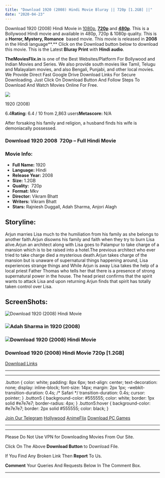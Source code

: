 ```yaml
---
title: "Download 1920 (2008) Hindi Movie Bluray || 720p [1.2GB] ||"
date: "2020-04-23"
---
```


Download 1920 (2008) Hindi Movie in [1080p](https://1moviesflix.com/1080p-movies/), [**720p**](https://1moviesflix.com/720p-movies/) and **[480p](https://1moviesflix.com/480p-movies/)**. This is a Bollywood Hindi movie and available in 480p, 720p & 1080p quality. This is a **Horror, Mystery, Romance**  based movie. This movie is released in **2008** in the Hindi language**.** Click on the Download button below to download this movie. This is the Latest **Bluray Print** with **Hindi audio**.

**TheMoviesFlix.in** is one of the Best Websites/Platform For Bollywood and Indian Movies and Series. We also provide south movies like Tamil, Telugu and Malayalam movies, and also Bengali, Punjabi, and other local movies. We Provide Direct Fast Google Drive Download Links For Secure Downloading. Just Click On Download Button And Follow Steps To Download And Watch Movies Online For Free.

[![](https://m.media-amazon.com/images/M/MV5BNjQ2N2QzYzktZGNjYy00ZTUyLWE2ZjYtMTEzZGY4YzIwNTJlXkEyXkFqcGdeQXVyODE5NzE3OTE@._V1_SX300.jpg)](https://www.imdb.com/title/tt1301698/ "1920")

1920 (2008)

6.4**Rating:** 6.4 / 10 from 2,863 users**Metascore:** N/A

After forsaking his family and religion, a husband finds his wife is demoniacally possessed.

### Download 1920 2008  720p – Full Hindi Movie

### Movie Info:

- **Full Name:** 1920
- **Language:** Hindi
- **Release Year:** 2008
- **Size:** 1.2GB
- **Quality:**  720p
- **Format:** Mkv
- **Director:** Vikram Bhatt
- **Writers:** Vikram Bhatt
- **Stars:** Rajniesh Duggall, Adah Sharma, Anjori Alagh

## Storyline:

Arjun marries Lisa much to the humiliation from his family as she belongs to another faith.Arjun disowns his family and faith when they try to burn Lisa alive.Arjun an architect along with Lisa goes to Palampur to take charge of a mansion which is to be raised into a hotel.The previous architect who ever tried to take charge died a mysterious death.Arjun takes charge of the mansion but is unaware of supernatural things happening around, Lisa experiences strange things and While Arjun is away Lisa takes the help of a local priest Father Thomas who tells her that there is a presence of strong supernatural power in the house. The head priest confirms that the spirit wants to attack Lisa and upon returning Arjun finds that spirit has totally taken control over Lisa.

## ScreenShots:

![Download 1920 (2008) Hindi Movie](https://m.media-amazon.com/images/M/MV5BZTVhMjBlMTQtNDE3My00ZDE1LThhMjAtMDAyM2NkZWQ1YWUxXkEyXkFqcGdeQXVyMjY1MjkzMjE@._V1_QL50_.jpg)

### ![Adah Sharma in 1920 (2008)](https://m.media-amazon.com/images/M/MV5BNjg1ZTAzMzItYWZhMi00M2EzLTk3MzItMDU2NTMzOGRiMzU3XkEyXkFqcGdeQXVyMjY1MjkzMjE@._V1_QL50_.jpg)

### ![Download 1920 (2008) Hindi Movie](https://occ-0-92-1723.1.nflxso.net/dnm/api/v6/E8vDc_W8CLv7-yMQu8KMEC7Rrr8/AAAABeCOZTZVPfiu6HQNygoOkDX0DJOIaJf2dbKjjtlXAhktVXn1tGQqp8FNRcaqxGLAUTlyUik2K7Ouu49wpU87x_SQwbLT.jpg?r=ff3)

### Download 1920 (2008) Hindi Movie 720p \[1.2GB\]

[Download Links](https://1moviesflix.com?a270777880=TllXeCtLUFRVSE5ZQk5ISG5uazFoMmlvL2tMZ0h5Z1BRWHJvdmk4SjkrOHNDWDJabjQwQzlzUWtIMWNpUUx6bTliNjk0MUpDTVVFaHRXdFB4VngzcjhrNUQ2Umo3aGRicTlVVUJ4aUVpWWRTNEJZNTA1UGRpNytDUXM5QVNNQ3k=)

* * *

* * *

.button { color: white; padding: 8px 6px; text-align: center; text-decoration: none; display: inline-block; font-size: 14px; margin: 2px 1px; -webkit-transition-duration: 0.4s; /\* Safari \*/ transition-duration: 0.4s; cursor: pointer; } .button5 { background-color: #555555; color: white; border: 1px solid #e7e7e7; border-radius: 4px; } .button5:hover { background-color: #e7e7e7; border: 2px solid #555555; color: black; }

[Join Our Telegram](http://gdrivepro.xyz/join.php) [Hollywood](https://moviesverse.com/) [AnimeFlix](https://animeflix.in/) [Download PC Games](https://gamesflix.net/)  

* * *

* * *

  

Please Do Not Use VPN for Downloading Movies From Our Site.

Click On The Above **Download Button** to Download File.

If You Find Any Broken Link Then **Report** To Us.

**Comment** Your Queries And Requests Below In The Comment Box.

* * *
